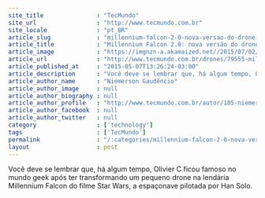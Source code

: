 ```yaml
---
site_title               : "TecMundo"
site_url                 : "http://www.tecmundo.com.br"
site_locale              : "pt_BR"
article_slug             : "millennium-falcon-2-0-nova-versao-do-drone-pode-voar-por-ate-8-minutos"
article_title            : "Millennium Falcon 2.0: nova versão do drone pode voar por até 8 minutos"
article_image            : "https://imgnzn-a.akamaized.net//2015/07/02/02180232140601-t1200x480.jpg"
article_url              : "http://www.tecmundo.com.br/drones/79555-millennium-falcon-2-0-nova-versao-drone-voar-8-minutos.htm"
article_published_at     : "2015-05-07T13:26:24-03:00"
article_description      : "Você deve se lembrar que, há algum tempo, Olivier C ficou famoso no mundo geek após ter transformando um pequeno drone na lendária Millennium Falcon do filme Star Wars, a espaçonave pilotada por Han Solo."
article_author_name      : "Niémerson Gaudêncio"
article_author_image     : null
article_author_biography : null
article_author_profile   : "http://www.tecmundo.com.br/autor/185-niemerson-gaudencio/"
article_author_facebook  : null
article_author_twitter   : null
category                 : ['technology']
tags                     : ['TecMundo']
permalink                : "/:categories/millennium-falcon-2-0-nova-versao-do-drone-pode-voar-por-ate-8-minutos/"
layout                   : post
---
```


Você deve se lembrar que, há algum tempo, Olivier C ficou famoso no mundo geek após ter transformando um pequeno drone na lendária Millennium Falcon do filme Star Wars, a espaçonave pilotada por Han Solo.
